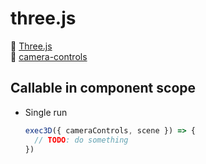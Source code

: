 # three.js

:link: [Three.js](https://threejs.org/) \
:link: [camera-controls](https://github.com/yomotsu/camera-controls)

## Callable in component scope

- Single run
  ```ts
  exec3D({ cameraControls, scene }) => {
    // TODO: do something
  })
  ```
